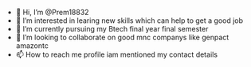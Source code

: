 - 👋 Hi, I’m @Prem18832
- 👀 I’m interested in learing new skills which can help to get a good job
- 🌱 I’m currently pursuing my Btech final year final semester
- 💞️ I’m looking to collaborate on good mnc companys like genpact amazontc
- 📫 How to reach me profile iam mentioned my contact details

<!---
Prem18832/Prem18832 is a ✨ special ✨ repository because its `README.md` (this file) appears on your GitHub profile.
You can click the Preview link to take a look at your changes.
--->
